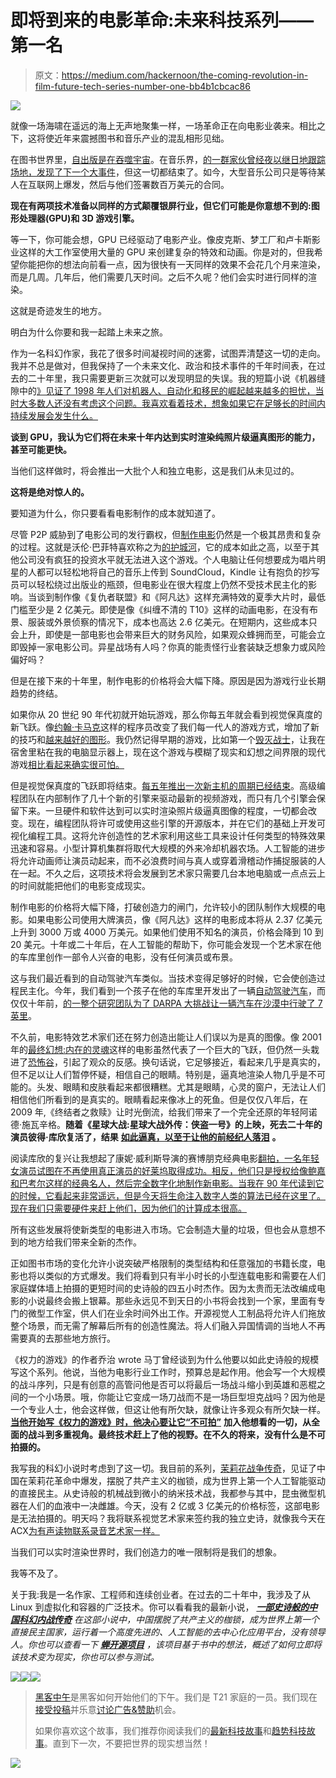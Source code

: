 # 即将到来的电影革命:未来科技系列——第一名

> 原文：<https://medium.com/hackernoon/the-coming-revolution-in-film-future-tech-series-number-one-bb4b1cbcac86>

![](img/e3e9a546bf326b8714b5638ce2250956.png)

就像一场海啸在遥远的海上无声地聚集一样，一场革命正在向电影业袭来。相比之下，这将使近年来震撼图书和音乐产业的混乱相形见绌。

在图书世界里，[自出版是在吞噬宇宙](http://authorearnings.com/report/february-2016-author-earnings-report/)。在音乐界，[的一群家伙曾经夜以继日地跟踪场地，发现了下一个大事件](https://www.theguardian.com/music/musicblog/2011/jan/27/behind-music-industry-a-r)，但这一切都结束了。如今，大型音乐公司只是等待某人在互联网上爆发，然后与他们签署数百万美元的合同。

**现在有两项技术准备以同样的方式颠覆银屏行业，但它们可能是你意想不到的:图形处理器(GPU)和 3D 游戏引擎。**

等一下，你可能会想，GPU 已经驱动了电影产业。像皮克斯、梦工厂和卢卡斯影业这样的大工作室使用大量的 GPU 来创建复杂的特效和动画。你是对的，但我希望你能把你的想法向前看一点，因为很快有一天同样的效果不会花几个月来渲染，而是几周。几年后，他们需要几天时间。之后不久呢？他们会实时进行同样的渲染。

这就是奇迹发生的地方。

明白为什么你要和我一起踏上未来之旅。

作为一名科幻作家，我花了很多时间凝视时间的迷雾，试图弄清楚这一切的走向。我并不总是做对，但我保持了一个未来文化、政治和技术事件的千年时间表，在过去的二十年里，我只需要更新三次就可以发现明显的失误。我的短篇小说《机器缝隙中的[》见证了 1998 年人们对机器人、自动化和移民的崛起越来越多的担忧，当时大多数人还没有考虑这个问题。我喜欢看着技术，想象如果它在足够长的时间内持续发展会发生什么。](http://meuploads.com/shattered-man/)

**谈到 GPU，我认为它们将在未来十年内达到实时渲染纯照片级逼真图形的能力，甚至可能更快。**

当他们这样做时，将会推出一大批个人和独立电影，这是我们从未见过的。

**这将是绝对惊人的。**

要知道为什么，你只要看看电影制作的成本就知道了。

尽管 P2P 威胁到了电影公司的发行霸权，但[制作电影](https://goo.gl/vpZV6T)仍然是一个极其昂贵和复杂的过程。这就是沃伦·巴菲特喜欢称之为[的护城河](http://www.businessinsider.com/buffett-on-moats-2016-4)，它的成本如此之高，以至于其他公司没有疯狂的投资水平就无法进入这个游戏。个人电脑让任何想要成为唱片明星的人都可以轻松地将自己的音乐上传到 SoundCloud，Kindle 让有抱负的抄写员可以轻松绕过出版业的瓶颈，但电影业在很大程度上仍然不受技术民主化的影响。当谈到制作像《复仇者联盟》和《阿凡达》这样充满特效的夏季大片时，最低门槛至少是 2 亿美元。即使是像《纠缠不清的 T10》这样的动画电影，在没有布景、服装或外景侦察的情况下，成本也高达 2.6 亿美元。在短期内，这些成本只会上升，即使是一部电影也会带来巨大的财务风险，如果观众蜂拥而至，可能会立即毁掉一家电影公司。异星战场有人吗？你真的能责怪行业套装缺乏想象力或风险偏好吗？

但是在接下来的十年里，制作电影的价格将会大幅下降。原因是因为游戏行业长期趋势的终结。

如果你从 20 世纪 90 年代初就开始玩游戏，那么你每五年就会看到视觉保真度的新飞跃。像[约翰·卡马克](http://en.wikipedia.org/wiki/John_carmack)这样的程序员改变了我们每一代人的游戏方式，增加了新的技巧和[越来越好的图形](http://www.pcgamer.com/dooms-nightmare-graphics-image-quality-compared-and-benchmarked/)。我仍然记得早期的游戏，比如第一个[毁灭战士](http://en.wikipedia.org/wiki/Doom_%28video_game%29)，让我在宿舍里粘在我的电脑显示器上，现在这个游戏与模糊了现实和幻想之间界限的现代游戏[相比看起来确实很可怕。](http://www.pcworld.com/article/2840251/software-games/10-gorgeous-graphics-intensive-games-that-will-utterly-punish-your-pc.html)

但是视觉保真度的飞跃即将结束。[每五年推出一次新主机的周期已经结束](http://www.gamespot.com/articles/the-traditional-console-life-cycle-is-dying/1100-6442192/)。高级编程团队在内部制作了几十个新的引擎来驱动最新的视频游戏，而只有几个引擎会保留下来。一旦硬件和软件达到可以实时渲染照片级逼真图像的程度，一切都会改变。现在，编程团队将许可或使用这些引擎的开源版本，并在它们的基础上开发可视化编程工具。这将允许创造性的艺术家利用这些工具来设计任何类型的特殊效果迅速和容易。小型计算机集群将取代大规模的外来冷却机器农场。人工智能的进步将允许动画师让演员动起来，而不必浪费时间与真人或穿着滑稽动作捕捉服装的人在一起。不久之后，这项技术将会发展到艺术家只需要几台本地电脑或一点点云上的时间就能把他们的电影变成现实。

制作电影的价格将大幅下降，打破创造力的闸门，允许较小的团队制作大规模的电影。如果电影公司使用大牌演员，像《阿凡达》这样的电影成本将从 2.37 亿美元上升到 3000 万或 4000 万美元。如果他们使用不知名的演员，价格会降到 10 到 20 美元。十年或二十年后，在人工智能的帮助下，你可能会发现一个艺术家在他的车库里创作一部令人兴奋的电影，没有任何演员或布景。

这与我们最近看到的自动驾驶汽车类似。当技术变得足够好的时候，它会使创造过程民主化。今年，我们看到一个孩子在他的车库里开发出了一辆[自动驾驶汽车](https://www.bloomberg.com/features/2015-george-hotz-self-driving-car/)，而仅仅十年前，[的一整个研究团队为了 DARPA 大挑战让一辆汽车在沙漠中行驶了 7 英里](https://en.wikipedia.org/wiki/DARPA_Grand_Challenge)。

不久前，电影特效艺术家们还在努力创造出能让人们误以为是真的图像。像 2001 年的[最终幻想:内在的灵魂](http://en.wikipedia.org/wiki/Final_Fantasy_Spirits_Within)这样的电影虽然代表了一个巨大的飞跃，但仍然一头栽进了[恐怖谷](http://en.wikipedia.org/wiki/Uncanny_valley)，引起了观众的反感。换句话说，它足够接近，看起来几乎是真实的，但不足以让人们暂停怀疑，相信自己的眼睛。特别是，逼真地渲染人物几乎是不可能的。头发、眼睛和皮肤看起来都很糟糕。尤其是眼睛，心灵的窗户，无法让人们相信他们所看到的是真实的。眼睛看起来像冰上的死鱼。但是仅仅八年后，在 2009 年,《终结者之救赎》让时光倒流，给我们带来了一个完全还原的年轻阿诺德·施瓦辛格。**随着《星球大战:星球大战外传：侠盗一号》的上映，死去二十年的演员彼得·库欣复活了，结果** [**如此逼真，以至于让他的前经纪人落泪**](http://variety.com/2016/film/news/rogue-one-peter-cushing-digital-resurrection-cgi-1201943759/) **。**

阅读库欣的复兴让我想起了康妮·威利斯导演的赛博朋克经典电影[翻拍，一名年轻女演员试图在不再使用真正演员的好莱坞取得成功。相反，他们只是授权给像鲍嘉和巴考尔这样的经典名人，然后完全数字化地制作新电影。当我在 90 年代读到它的时候，它看起来非常遥远，但是今天将生命注入数字人类的算法已经在这里了。现在我们只需要硬件来赶上他们，因为他们的计算成本很高。](https://www.goodreads.com/book/show/776378.Remake)

所有这些发展将使新类型的电影进入市场。它会制造大量的垃圾，但也会从意想不到的地方给我们带来全新的杰作。

正如图书市场的变化允许小说突破严格限制的类型结构和任意强加的书籍长度，电影也将以类似的方式爆发。我们将看到只有半小时长的小型连载电影和需要在人们家庭媒体墙上拍摄的更短时间的史诗般的四五小时杰作。因为太贵而无法改编成电影的小说最终会搬上银幕。那些永远见不到天日的小书将会找到一个家，里面有专门的微型工作室，供人们在业余时间外出工作。开源视觉人工制品将允许人们拖放整个场景，而无需了解幕后所有的创造性魔法。将人们融入异国情调的当地人不再需要真的去那些地方旅行。

《权力的游戏》的作者乔治 wrote 马丁曾经谈到为什么他要以如此史诗般的规模写这个系列。他说，当他为电影行业工作时，预算总是起作用。他会写一个大规模的战斗序列，只是有创意的高管问他是否可以将最后一场战斗缩小到英雄和恶棍之间的一个小场景。哦，你能让它变成一场刀战而不是一场巨型坦克战吗？因为他是一个专业人士，他会这样做，但这让他有所欠缺，就像让许多观众有所欠缺一样。 [**当他开始写《权力的游戏》时，他决心要让它“不可拍”**](http://www.fatducktech.com/news/game-thrones-meant-absolutely-unfilmable/) **加入他想看的一切，从全面的战斗到多重视角。最终技术赶上了他的视野。在不久的将来，没有什么是不可拍摄的。**

我写我的科幻小说时考虑到了这一切。我目前的系列，[茉莉花战争传奇](http://meuploads.com/the-jasmine-wars/)，见证了中国在茉莉花革命中爆发，摆脱了共产主义的枷锁，成为世界上第一个人工智能驱动的直接民主。从史诗般的机械战到微小的纳米技术战，我都参与其中，昆虫微型机器在人们的血液中一决雌雄。今天，没有 2 亿或 3 亿美元的价格标签，这部电影是无法拍摄的。明天吗？我将联系视觉艺术家来签约我的独立史诗，就像我今天在 ACX[为有声读物联系录音艺术家一样。](https://www.acx.com/)

当我们可以实时渲染世界时，我们创造力的唯一限制将是我们的想象。

我等不及了。

关于我:我是一名作家、工程师和连续创业者。在过去的二十年中，我涉及了从 Linux 到虚拟化和容器的广泛技术。你可以看看我的最新小说， [***一部史诗般的中国科幻内战传奇***](http://amzn.to/2gAg249) *在这部小说中，中国摆脱了共产主义的枷锁，成为世界上第一个直接民主国家，运行着一个高度先进的、人工智能的去中心化应用平台，没有领导人。你也可以查看一下* [***蝉开源项目***](http://iamcicada.com/) *，该项目基于书中的想法，概述了如何立即将该技术变为现实，你也可以参与测试。*

[![](img/50ef4044ecd4e250b5d50f368b775d38.png)](http://bit.ly/HackernoonFB)[![](img/979d9a46439d5aebbdcdca574e21dc81.png)](https://goo.gl/k7XYbx)[![](img/2930ba6bd2c12218fdbbf7e02c8746ff.png)](https://goo.gl/4ofytp)

> [黑客中午](http://bit.ly/Hackernoon)是黑客如何开始他们的下午。我们是 T21 家庭的一员。我们现在[接受投稿](http://bit.ly/hackernoonsubmission)并乐意[讨论广告&赞助](mailto:partners@amipublications.com)机会。
> 
> 如果你喜欢这个故事，我们推荐你阅读我们的[最新科技故事](http://bit.ly/hackernoonlatestt)和[趋势科技故事](https://hackernoon.com/trending)。直到下一次，不要把世界的现实想当然！

![](img/be0ca55ba73a573dce11effb2ee80d56.png)